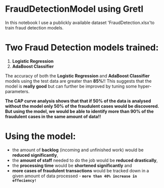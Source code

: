 # FraudDetectionModel using Gretl

In this notebook I use a publickly available dataset 'FraudDetection.xlsx'to train fraud detection models.

# Two Fraud Detection models trained:
1. **Logistic Regression**  
2. **AdaBoost Classifier** 

The accuracy of both the **Logistic Regression** and **AdaBoost Classifier** models using the test data are greater than **85%**!! This suggests that the model is **really good** but can further be improved by tuning some hyper-parameters.

**The CAP curve analysis shows that that if 50% of the data is analysed without the model only 50% of the fraudulent cases would be discovered. But using the model, we would be able to identify more than 90% of the fraudulent cases in the same amount of data!!** 

# Using the model: 
* the amount of **backlog** (incoming and unfinished work) would be **reduced significantly**, 
* the **amount of staff** needed to do the job would be **reduced drastically**, 
* the **processing time** would be **shortened significantly** and 
* **more cases of fraudulent transactions** would be tracked down in a given amount of data processed - **`more than 40% increase in effeciency!`**
